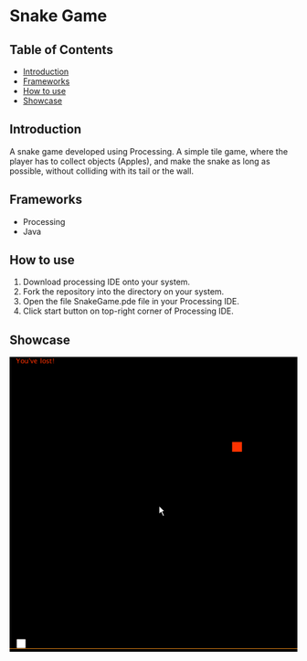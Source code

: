 # Snake Game

## Table of Contents

- [ Introduction ](#intro)
- [ Frameworks ](#frameworks)
- [ How to use ](#how)
- [ Showcase ](#showcase)


<a name="intro"></a>
## Introduction

A snake game developed using Processing. A simple tile game, where the player has to collect objects (Apples), and make the snake as long as possible, without colliding with its tail or the wall.

<a name="frameworks"></a>
## Frameworks

- Processing
- Java

<a name="how"></a>
## How to use

1. Download processing IDE onto your system.
2. Fork the repository into the directory on your system.
3. Open the file SnakeGame.pde file in your Processing IDE.
4. Click start button on top-right corner of Processing IDE.

<a name="showcase"></a>
## Showcase

![alt text](https://github.com/DawidCiechowski/Snake-Game/blob/master/img/Snake.gif)